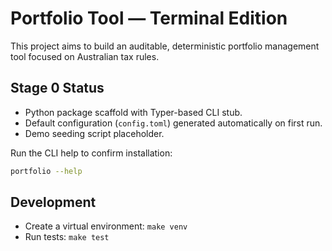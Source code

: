 # Portfolio Tool — Terminal Edition

This project aims to build an auditable, deterministic portfolio management tool focused on Australian tax rules.

## Stage 0 Status

- Python package scaffold with Typer-based CLI stub.
- Default configuration (`config.toml`) generated automatically on first run.
- Demo seeding script placeholder.

Run the CLI help to confirm installation:

```bash
portfolio --help
```

## Development

- Create a virtual environment: `make venv`
- Run tests: `make test`
